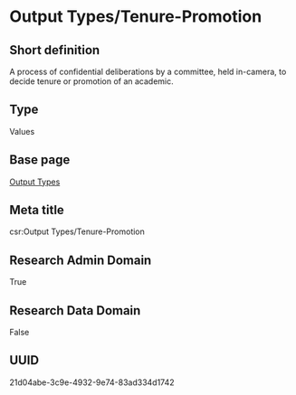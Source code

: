 # Output Types/Tenure-Promotion
## Short definition
A process of confidential deliberations by a committee, held in-camera, to decide tenure or promotion of an academic.
## Type
Values
## Base page
[Output Types](../../Picklists/Output%20Types.md)
## Meta title
csr:Output Types/Tenure-Promotion
## Research Admin Domain
True
## Research Data Domain
False
## UUID
21d04abe-3c9e-4932-9e74-83ad334d1742
